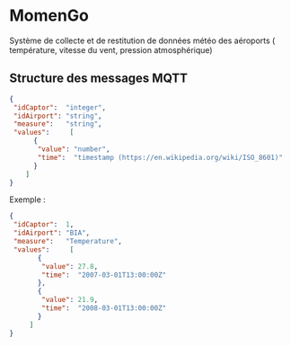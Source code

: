 # MomenGo
 Système de collecte et de restitution de données météo des aéroports ( température, vitesse du vent, pression atmosphérique) 

## Structure des messages MQTT
```json
{
 "idCaptor":  "integer",
 "idAirport": "string",
 "measure":   "string",
 "values":     [
      {
       "value": "number",
       "time":  "timestamp (https://en.wikipedia.org/wiki/ISO_8601)"
      } 
    ]
}
```

Exemple :
```json
{
 "idCaptor":  1,
 "idAirport": "BIA",
 "measure":   "Temperature",
 "values":     [
       {
        "value": 27.8,
        "time":  "2007-03-01T13:00:00Z"
       },
       {
        "value": 21.9,
        "time":  "2008-03-01T13:00:00Z"
       }
     ]
}
```
```
    
